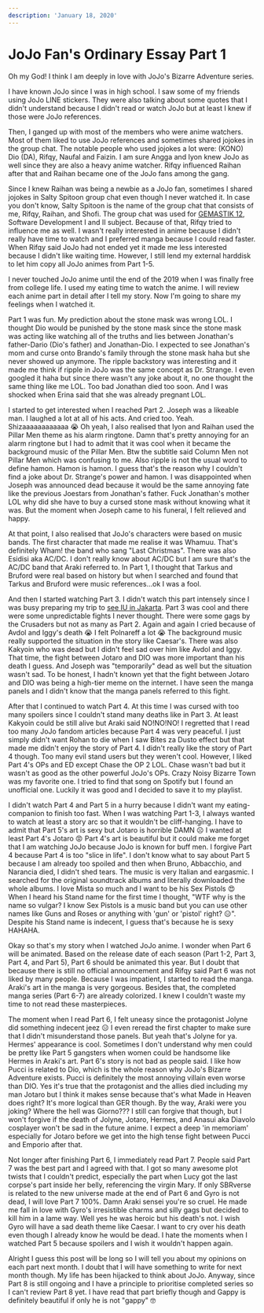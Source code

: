 ```yaml
---
description: 'January 18, 2020'
---
```


# JoJo Fan's Ordinary Essay Part 1

Oh my God! I think I am deeply in love with JoJo's Bizarre Adventure series.

I have known JoJo since I was in high school. I saw some of my friends using JoJo LINE stickers. They were also talking about some quotes that I didn't understand because I didn't read or watch JoJo but at least I knew if those were JoJo references.

Then, I ganged up with most of the members who were anime watchers. Most of them liked to use JoJo references and sometimes shared jojokes in the group chat. The notable people who used jojokes a lot were: \(KONO\) Dio \(DA\), Rifqy, Naufal and Faizin. I am sure Angga and Iyon knew JoJo as well since they are also a heavy anime watcher. Rifqy influenced Raihan after that and Raihan became one of the JoJo fans among the gang.

Since I knew Raihan was being a newbie as a JoJo fan, sometimes I shared jojokes in Salty Spitoon group chat even though I never watched it. In case you don't know, Salty Spitoon is the name of the group chat that consists of me, Rifqy, Raihan, and Shofi. The group chat was used for [GEMASTIK 12](../../2019/10/totally-done-with-gemastik.md), Software Development I and II subject. Because of that, Rifqy tried to influence me as well. I wasn't really interested in anime because I didn't really have time to watch and I preferred manga because I could read faster. When Rifqy said JoJo had not ended yet it made me less interested because I didn't like waiting time. However, I still lend my external harddisk to let him copy all JoJo animes from Part 1-5.

I never touched JoJo anime until the end of the 2019 when I was finally free from college life. I used my eating time to watch the anime. I will review each anime part in detail after I tell my story. Now I'm going to share my feelings when I watched it.

Part 1 was fun. My prediction about the stone mask was wrong LOL. I thought Dio would be punished by the stone mask since the stone mask was acting like watching all of the truths and lies between Jonathan's father-Dario \(Dio's father\) and Jonathan-Dio. I expected to see Jonathan's mom and curse onto Brando's family through the stone mask haha but she never showed up anymore. The ripple backstory was interesting and it made me think if ripple in JoJo was the same concept as Dr. Strange. I even googled it haha but since there wasn't any joke about it, no one thought the same thing like me LOL. Too bad Jonathan died too soon. And I was shocked when Erina said that she was already pregnant LOL.

I started to get interested when I reached Part 2. Joseph was a likeable man. I laughed a lot at all of his acts. And cried too. Yeah. Shizaaaaaaaaaaaa 😭 Oh yeah, I also realised that Iyon and Raihan used the Pillar Men theme as his alarm ringtone. Damn that's pretty annoying for an alarm ringtone but I had to admit that it was cool when it became the background music of the Pillar Men. Btw the subtitle said Column Men not Pillar Men which was confusing to me. Also ripple is not the usual word to define hamon. Hamon is hamon. I guess that's the reason why I couldn't find a joke about Dr. Strange's power and hamon. I was disappointed when Joseph was announced dead because it would be the same annoying fate like the previous Joestars from Jonathan's father. Fuck Jonathan's mother LOL why did she have to buy a cursed stone mask without knowing what it was. But the moment when Joseph came to his funeral, I felt relieved and happy.

At that point, I also realised that JoJo's characters were based on music bands. The first character that made me realise it was Whamuu. That's definitely Wham! the band who sang "Last Christmas". There was also Esidisi aka AC/DC. I don't really know about AC/DC but I am sure that's the AC/DC band that Araki referred to. In Part 1, I thought that Tarkus and Bruford were real based on history but when I searched and found that Tarkus and Bruford were music references...ok I was a fool.

And then I started watching Part 3. I didn't watch this part intensely since I was busy preparing my trip to [see IU in Jakarta](../../2019/12/iulovepoeminjkt.md). Part 3 was cool and there were some unpredictable fights I never thought. There were some gags by the Crusaders but not as many as Part 2. Again and again I cried because of Avdol and Iggy's death 😭 I felt Polnareff a lot 😭 The background music really supported the situation in the story like Caesar's. There was also Kakyoin who was dead but I didn't feel sad over him like Avdol and Iggy. That time, the fight between Jotaro and DIO was more important than his death I guess. And Joseph was "temporarily" dead as well but the situation wasn't sad. To be honest, I hadn't known yet that the fight between Jotaro and DIO was being a high-tier meme on the internet. I have seen the manga panels and I didn't know that the manga panels referred to this fight.

After that I continued to watch Part 4. At this time I was cursed with too many spoilers since I couldn't stand many deaths like in Part 3. At least Kakyoin could be still alive but Araki said NO!NO!NO! I regretted that I read too many JoJo fandom articles because Part 4 was very peaceful. I just simply didn't want Rohan to die when I saw Bites za Dusto effect but that made me didn't enjoy the story of Part 4. I didn't really like the story of Part 4 though. Too many evil stand users but they weren't cool. However, I liked Part 4's OPs and ED except Chase the OP 2 LOL. Chase wasn't bad but it wasn't as good as the other powerful JoJo's OPs. Crazy Noisy Bizarre Town was my favorite one. I tried to find that song on Spotify but I found an unofficial one. Luckily it was good and I decided to save it to my playlist.

I didn't watch Part 4 and Part 5 in a hurry because I didn't want my eating-companion to finish too fast. When I was watching Part 1-3, I always wanted to watch at least a story arc so that it wouldn't be cliff-hanging. I have to admit that Part 5's art is sexy but Jotaro is horrible DAMN ☹️ I wanted at least Part 4's Jotaro 😡 Part 4's art is beautiful but it could make me forget that I am watching JoJo because JoJo is known for buff men. I forgive Part 4 because Part 4 is too "slice in life". I don't know what to say about Part 5 because I am already too spoiled and then when Bruno, Abbacchio, and Narancia died, I didn't shed tears. The music is very Italian and eargasmic. I searched for the original soundtrack albums and literally downloaded the whole albums. I love Mista so much and I want to be his Sex Pistols 😍 When I heard his Stand name for the first time I thought, "WTF why is the name so vulgar? I know Sex Pistols is a music band but you can use other names like Guns and Roses or anything with 'gun' or 'pistol' right? 😑". Despite his Stand name is indecent, I guess that's because he is sexy HAHAHA.

Okay so that's my story when I watched JoJo anime. I wonder when Part 6 will be animated. Based on the release date of each season \(Part 1-2, Part 3, Part 4, and Part 5\), Part 6 should be animated this year. But I doubt that because there is still no official announcement and Rifqy said Part 6 was not liked by many people. Because I was impatient, I started to read the manga. Araki's art in the manga is very gorgeous. Besides that, the completed manga series \(Part 6-7\) are already colorized. I knew I couldn't waste my time to not read these masterpieces.

The moment when I read Part 6, I felt uneasy since the protagonist Jolyne did something indecent jeez 😑 I even reread the first chapter to make sure that I didn't misunderstand those panels. But yeah that's Jolyne for ya. Hermes' appearance is cool. Sometimes I don't understand why men could be pretty like Part 5 gangsters when women could be handsome like Hermes in Araki's art. Part 6's story is not bad as people said. I like how Pucci is related to Dio, which is the whole reason why JoJo's Bizarre Adventure exists. Pucci is definitely the most annoying villain even worse than DIO. Yes it's true that the protagonist and the allies died including my man Jotaro but I think it makes sense because that's what Made in Heaven does right? It's more logical than GER though. By the way, Araki were you joking? Where the hell was Giorno??? I still can forgive that though, but I won't forgive if the death of Jolyne, Jotaro, Hermes, and Anasui aka Diavolo cosplayer won't be sad in the future anime. I expect a deep 'in memoriam' especially for Jotaro before we get into the high tense fight between Pucci and Emporio after that.

Not longer after finishing Part 6, I immediately read Part 7. People said Part 7 was the best part and I agreed with that. I got so many awesome plot twists that I couldn't predict, especially the part when Lucy got the last corpse's part inside her belly, referencing the virgin Mary. If only SBRverse is related to the new universe made at the end of Part 6 and Gyro is not dead, I will love Part 7 100%. Damn Araki sensei you're so cruel. He made me fall in love with Gyro's irresistible charms and silly gags but decided to kill him in a lame way. Well yes he was heroic but his death's not. I wish Gyro will have a sad death theme like Caesar. I want to cry over his death even though I already know he would be dead. I hate the moments when I watched Part 5 because spoilers and I wish it wouldn't happen again.

Alright I guess this post will be long so I will tell you about my opinions on each part next month. I doubt that I will have something to write for next month though. My life has been hijacked to think about JoJo. Anyway, since Part 8 is still ongoing and I have a principle to prioritise completed series so I can't review Part 8 yet. I have read that part briefly though and Gappy is definitely beautiful if only he is not "gappy" 🤓

